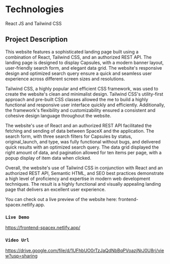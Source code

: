 # Technologies

React JS and Tailwind CSS

## Project Description

This website features a sophisticated landing page built using a combination of React, Tailwind CSS, and an authorized REST API. The landing page is designed to display Capsules, with a modern banner layout, user-friendly search form, and elegant data grid. The website's responsive design and optimized search query ensure a quick and seamless user experience across different screen sizes and resolutions.

Tailwind CSS, a highly popular and efficient CSS framework, was used to create the website's clean and minimalist design. Tailwind CSS's utility-first approach and pre-built CSS classes allowed the me to build a highly functional and responsive user interface quickly and efficiently. Additionally, the framework's flexibility and customizability ensured a consistent and cohesive design language throughout the website.

The website's use of React and an authorized REST API facilitated the fetching and sending of data between SpaceX and the application. The search form, with three search filters for Capsules by status, original_launch, and type, was fully functional without bugs, and delivered quick results with an optimized search query. The data grid displayed the right amount of data, and pagination allowed for ten items per page, with a popup display of item data when clicked.

Overall, the website's use of Tailwind CSS in conjunction with React and an authorized REST API, Semantic HTML, and SEO best practices demonstrate a high level of proficiency and expertise in modern web development techniques. The result is a highly functional and visually appealing landing page that delivers an excellent user experience.

You can check out a live preview of the website here: frontend-spacex.netlify.app.

### `Live Demo`

https://frontend-spacex.netlify.app/

### `Video Url`

https://drive.google.com/file/d/1UFhbUO0rTzJaQdNbBqPVoazjNrJ0U8rj/view?usp=sharing
